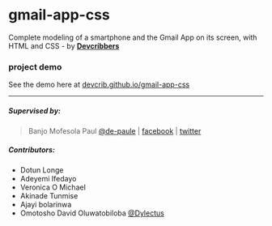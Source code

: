 # gmail-app-css
Complete modeling of a smartphone and the Gmail App on its screen, with HTML and CSS - by [**Devcribbers**](http://planetnest.org/devcrib)

### project demo
See the demo here at [devcrib.github.io/gmail-app-css](https://devcrib.github.io/gmail-app-css)

***

##### Supervised by:
>   Banjo Mofesola Paul [@de-paule](https://github.com/De-paule) | 
    [facebook](https://facebook.com/mofesolab) |
    [twitter](https://twitter.com/mpdepaule)

##### Contributors:
* Dotun Longe 
* Adeyemi Ifedayo
* Veronica O Michael
* Akinade Tunmise
* Ajayi bolarinwa
* Omotosho David Oluwatobiloba [@Dylectus](https://github.com/Dylectus)
